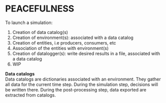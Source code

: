 # PEACEFULNESS

To launch a simulation:
1) Creation of data catalog(s)
2) Creation of environment(s): associated with a data catalog
3) Creation of entities, i.e producers, consumers, etc
4) Association of the entities with environment(s)
5) Creation of datalogger(s): write desired results in a file, associated with a data catalog
6) WIP

**Data catalogs**  
Data catalogs are dictionaries associated with an environment.
They gather all data for the current time step.
During the simulation step, decisions will be written there.
During the post-processing step, data exported are extracted from catalogs.